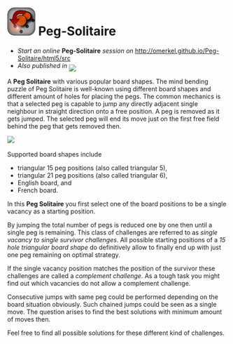 <img alt="Peg-Solitaire" width="64" src="html5/src/img/icons/tri_peg_sol-64.png" /> Peg-Solitaire
=============

* _Start an online_ __Peg-Solitaire__ _session on_ http://omerkel.github.io/Peg-Solitaire/html5/src
* <em>Also published in</em> <a href="https://marketplace.firefox.com/app/pegsolitaire"><img align="middle" width="150px" src="https://marketplace.cdn.mozilla.net/media/fireplace/img/pretty/marketplace_logo.png" /></a>

A <b>Peg Solitaire</b> with various popular board shapes. The mind bending puzzle of Peg Solitaire is well-known using different board shapes and different amount of holes for placing the pegs. The common mechanics is that a selected peg is capable to jump any directly adjacent single neighbour in straight direction onto a free position. A peg is removed as it gets jumped. The selected peg will end its move just on the first free field behind the peg that gets removed then.

<img src="http://omerkel.github.io/Peg-Solitaire/html5/src/img/jump.svg" />

Supported board shapes include

* triangular 15 peg positions (also called triangular 5),
* triangular 21 peg positions (also called triangular 6),
* English board, and
* French board.

In this <b>Peg Solitaire</b> you first select one of the board positions to be a single vacancy as a starting position.

By jumping the total number of pegs is reduced one by one then until a single peg is remaining. This class of challenges are referred to as <em>single vacancy to single survivor challenges</em>. All possible starting positions of a <em>15 hole triangular board shape</em> do definitively allow to finally end up with just one peg remaining on optimal strategy.

If the single vacancy position matches the position of the survivor these challenges are called a <em>complement challenge</em>. As a tough task you might find out which vacancies do not allow a complement challenge.

Consecutive jumps with same peg could be performed depending on the board situation obviously. Such chained jumps could be seen as a single move. The question arises to find the best solutions with minimum amount of moves then.

Feel free to find all possible solutions for these different kind of challenges.
